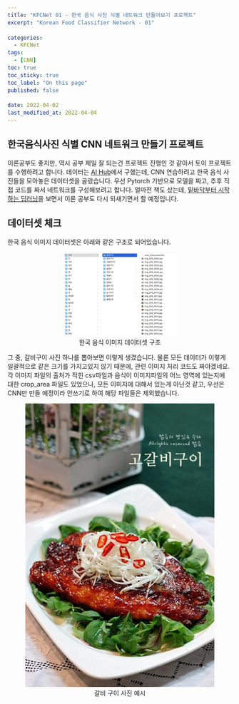 ```yaml
---
title: "KFCNet 01 - 한국 음식 사진 식별 네트워크 만들어보기 프로젝트"
excerpt: "Korean Food Classifier Network - 01"

categories:
  - KFCNet
tags: 
  - [CNN]
toc: true
toc_sticky: true
toc_label: "On this page"
published: false

date: 2022-04-02
last_modified_at: 2022-04-04
---
```


## 한국음식사진 식별 CNN 네트워크 만들기 프로젝트
이론공부도 좋지만, 역시 공부 제일 잘 되는건 프로젝트 진행인 것 같아서 토이 프로젝트를 수행하려고 합니다. 
데이터는 [AI Hub](https://aihub.or.kr)에서 구했는데, CNN 연습하려고 한국 음식 사진들을 모아놓은 데이터셋을 골랐습니다.
우선 Pytorch 기반으로 모델을 짜고, 추후 직접 코드를 짜서 네트워크를 구성해보려고 합니다. 얼마전 책도 샀는데, [밑바닥부터 시작하는 딥러닝](https://github.com/WegraLee/deep-learning-from-scratch)을 보면서 이론 공부도 다시 되새기면서 할 예정입니다.

## 데이터셋 체크
한국 음식 이미지 데이터셋은 아래와 같은 구조로 되어있습니다.

<center>
<figure style="width: 50%"> <img src="/Images/kfcnet/01/kfcdataset.png" alt="Korean Food Images"/>
<figcaption>한국 음식 이미지 데이터셋 구조</figcaption>
</figure>
</center>

그 중, 갈비구이 사진 하나를 뽑아보면 이렇게 생겼습니다. 물론 모든 데이터가 이렇게 일괄적으로 같은 크기를 가지고있지 않기 때문에, 관련 이미지 처리 코드도 짜야겠네요.
각 이미지 파일의 출처가 적힌 csv파일과 음식이 이미지파일의 어느 영역에 있는지에 대한 crop_area 파일도 있었으나, 모든 이미지에 대해서 있는게 아닌것 같고, 우선은 CNN만 만들 예정이라 안쓰기로 하여 해당 파일들은 제외했습니다.

<center>
<figure> <img src="/Images/kfcnet/01/data-ex1.jpg" alt="갈비구이"/>
<figcaption>갈비 구이 사진 예시</figcaption>
</figure>
</center>